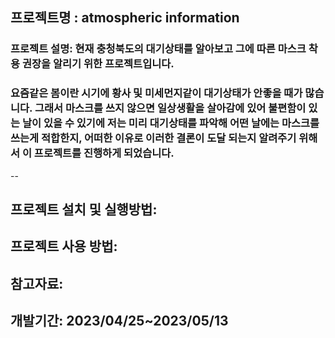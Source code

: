 프로젝트명 : atmospheric information
--

### 프로젝트 설명: 현재 충청북도의 대기상태를 알아보고 그에 따른 마스크 착용 권장을 알리기 위한 프로젝트입니다.
### 요즘같은 봄이란 시기에 황사 및 미세먼지같이 대기상태가 안좋을 때가 많습니다. 그래서 마스크를 쓰지 않으면 일상생활을 살아감에 있어 불편함이 있는 날이 있을 수 있기에 저는 미리 대기상태를 파악해 어떤 날에는 마스크를 쓰는게 적합한지, 어떠한 이유로 이러한 결론이 도달 되는지 알려주기 위해서 이 프로젝트를 진행하게 되었습니다.
--							
							
프로젝트 설치 및 실행방법:
--

프로젝트 사용 방법:
--

참고자료:
--

개발기간: 2023/04/25~2023/05/13
--
